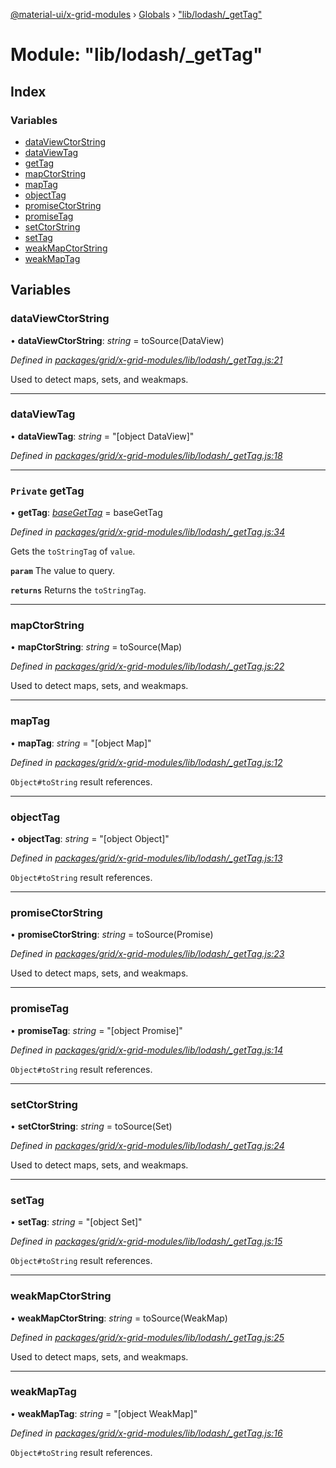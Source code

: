 [@material-ui/x-grid-modules](../README.md) › [Globals](../globals.md) › ["lib/lodash/\_getTag"](_lib_lodash__gettag_.md)

# Module: "lib/lodash/\_getTag"

## Index

### Variables

- [dataViewCtorString](_lib_lodash__gettag_.md#dataviewctorstring)
- [dataViewTag](_lib_lodash__gettag_.md#dataviewtag)
- [getTag](_lib_lodash__gettag_.md#private-gettag)
- [mapCtorString](_lib_lodash__gettag_.md#mapctorstring)
- [mapTag](_lib_lodash__gettag_.md#maptag)
- [objectTag](_lib_lodash__gettag_.md#objecttag)
- [promiseCtorString](_lib_lodash__gettag_.md#promisectorstring)
- [promiseTag](_lib_lodash__gettag_.md#promisetag)
- [setCtorString](_lib_lodash__gettag_.md#setctorstring)
- [setTag](_lib_lodash__gettag_.md#settag)
- [weakMapCtorString](_lib_lodash__gettag_.md#weakmapctorstring)
- [weakMapTag](_lib_lodash__gettag_.md#weakmaptag)

## Variables

### dataViewCtorString

• **dataViewCtorString**: _string_ = toSource(DataView)

_Defined in [packages/grid/x-grid-modules/lib/lodash/\_getTag.js:21](https://github.com/mui-org/material-ui-x/blob/a679779/packages/grid/x-grid-modules/lib/lodash/_getTag.js#L21)_

Used to detect maps, sets, and weakmaps.

---

### dataViewTag

• **dataViewTag**: _string_ = "[object DataView]"

_Defined in [packages/grid/x-grid-modules/lib/lodash/\_getTag.js:18](https://github.com/mui-org/material-ui-x/blob/a679779/packages/grid/x-grid-modules/lib/lodash/_getTag.js#L18)_

---

### `Private` getTag

• **getTag**: _[baseGetTag](_lib_lodash__basegettag_.md#private-basegettag)_ = baseGetTag

_Defined in [packages/grid/x-grid-modules/lib/lodash/\_getTag.js:34](https://github.com/mui-org/material-ui-x/blob/a679779/packages/grid/x-grid-modules/lib/lodash/_getTag.js#L34)_

Gets the `toStringTag` of `value`.

**`param`** The value to query.

**`returns`** Returns the `toStringTag`.

---

### mapCtorString

• **mapCtorString**: _string_ = toSource(Map)

_Defined in [packages/grid/x-grid-modules/lib/lodash/\_getTag.js:22](https://github.com/mui-org/material-ui-x/blob/a679779/packages/grid/x-grid-modules/lib/lodash/_getTag.js#L22)_

Used to detect maps, sets, and weakmaps.

---

### mapTag

• **mapTag**: _string_ = "[object Map]"

_Defined in [packages/grid/x-grid-modules/lib/lodash/\_getTag.js:12](https://github.com/mui-org/material-ui-x/blob/a679779/packages/grid/x-grid-modules/lib/lodash/_getTag.js#L12)_

`Object#toString` result references.

---

### objectTag

• **objectTag**: _string_ = "[object Object]"

_Defined in [packages/grid/x-grid-modules/lib/lodash/\_getTag.js:13](https://github.com/mui-org/material-ui-x/blob/a679779/packages/grid/x-grid-modules/lib/lodash/_getTag.js#L13)_

`Object#toString` result references.

---

### promiseCtorString

• **promiseCtorString**: _string_ = toSource(Promise)

_Defined in [packages/grid/x-grid-modules/lib/lodash/\_getTag.js:23](https://github.com/mui-org/material-ui-x/blob/a679779/packages/grid/x-grid-modules/lib/lodash/_getTag.js#L23)_

Used to detect maps, sets, and weakmaps.

---

### promiseTag

• **promiseTag**: _string_ = "[object Promise]"

_Defined in [packages/grid/x-grid-modules/lib/lodash/\_getTag.js:14](https://github.com/mui-org/material-ui-x/blob/a679779/packages/grid/x-grid-modules/lib/lodash/_getTag.js#L14)_

`Object#toString` result references.

---

### setCtorString

• **setCtorString**: _string_ = toSource(Set)

_Defined in [packages/grid/x-grid-modules/lib/lodash/\_getTag.js:24](https://github.com/mui-org/material-ui-x/blob/a679779/packages/grid/x-grid-modules/lib/lodash/_getTag.js#L24)_

Used to detect maps, sets, and weakmaps.

---

### setTag

• **setTag**: _string_ = "[object Set]"

_Defined in [packages/grid/x-grid-modules/lib/lodash/\_getTag.js:15](https://github.com/mui-org/material-ui-x/blob/a679779/packages/grid/x-grid-modules/lib/lodash/_getTag.js#L15)_

`Object#toString` result references.

---

### weakMapCtorString

• **weakMapCtorString**: _string_ = toSource(WeakMap)

_Defined in [packages/grid/x-grid-modules/lib/lodash/\_getTag.js:25](https://github.com/mui-org/material-ui-x/blob/a679779/packages/grid/x-grid-modules/lib/lodash/_getTag.js#L25)_

Used to detect maps, sets, and weakmaps.

---

### weakMapTag

• **weakMapTag**: _string_ = "[object WeakMap]"

_Defined in [packages/grid/x-grid-modules/lib/lodash/\_getTag.js:16](https://github.com/mui-org/material-ui-x/blob/a679779/packages/grid/x-grid-modules/lib/lodash/_getTag.js#L16)_

`Object#toString` result references.
